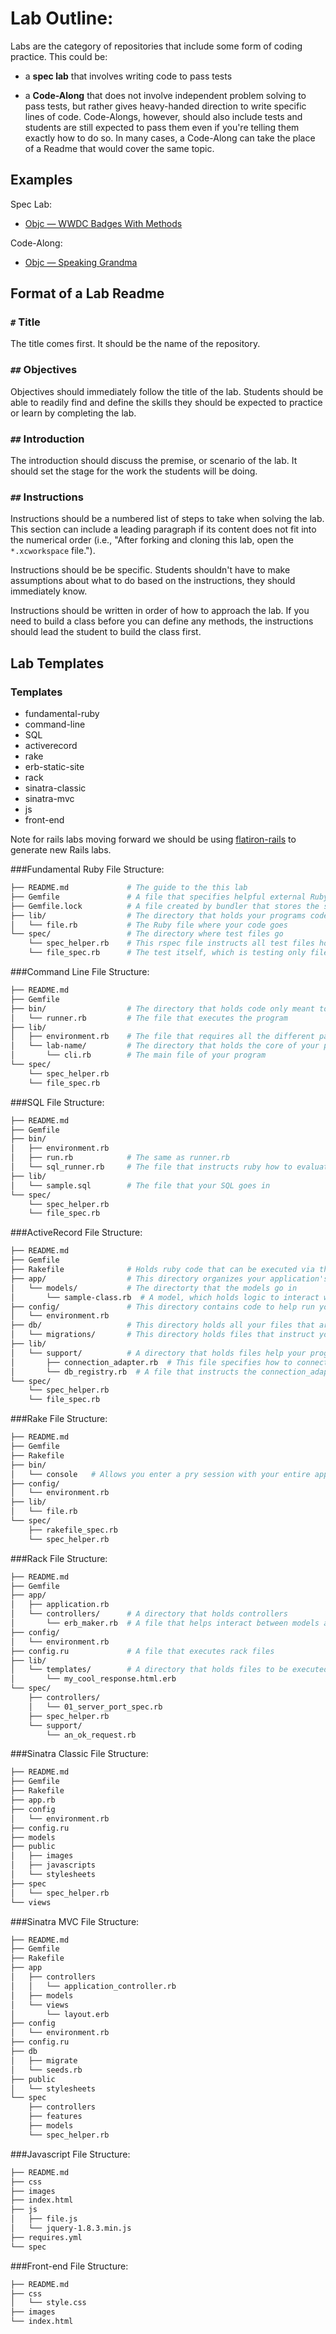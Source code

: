 # Lab Outline:

Labs are the category of repositories that include some form of coding practice. This could be:

* a **spec lab** that involves writing code to pass tests

* a **Code-Along** that does not involve independent problem solving to pass tests, but rather gives heavy-handed direction to write specific lines of code. Code-Alongs, however, should also include tests and students are still expected to pass them even if you're telling them exactly how to do so. In many cases, a Code-Along can take the place of a Readme that would cover the same topic. 

## Examples

Spec Lab:

  * [Objc — WWDC Badges With Methods](https://github.com/learn-co-curriculum/wwdc-badges-methods)

Code-Along:

  * [Objc — Speaking Grandma](https://github.com/learn-co-curriculum/objc-speaking-grandma)

## Format of a Lab Readme
### `#` Title
The title comes first. It should be the name of the repository.

### `##` Objectives
Objectives should immediately follow the title of the lab. Students should be able to readily find and define the skills they should be expected to practice or learn by completing the lab.

### `##` Introduction
The introduction should discuss the premise, or scenario of the lab. It should set the stage for the work the students will be doing.

### `##` Instructions
Instructions should be a numbered list of steps to take when solving the lab. This section can include a leading paragraph if its content does not fit into the numerical order (i.e., "After forking and cloning this lab, open the `*.xcworkspace` file.").

Instructions should be be specific. Students shouldn't have to make assumptions about what to do based on the instructions, they should immediately know. 

Instructions should be written in order of how to approach the lab. If you need to build a class before you can define any methods, the instructions should lead the student to build the class first.


## Lab Templates

### Templates

* fundamental-ruby
* command-line
* SQL
* activerecord
* rake
* erb-static-site
* rack
* sinatra-classic
* sinatra-mvc
* js
* front-end

Note for rails labs moving forward we should be using [flatiron-rails](https://github.com/flatiron-school/flatiron-rails) to generate new Rails labs.

###Fundamental Ruby
  File Structure:
  ```bash
  ├── README.md             # The guide to the this lab
  ├── Gemfile               # A file that specifies helpful external Ruby libraries
  ├── Gemfile.lock          # A file created by bundler that stores the specific versions of gems
  ├── lib/                  # The directory that holds your programs code
  │   └── file.rb           # The Ruby file where your code goes
  └── spec/                 # The directory where test files go
      └── spec_helper.rb    # This rspec file instructs all test files how
      └── file_spec.rb      # The test itself, which is testing only file.rb
  ```

###Command Line
  File Structure:
  ```bash
  ├── README.md
  ├── Gemfile
  ├── bin/                  # The directory that holds code only meant to execute the program
  │   └── runner.rb         # The file that executes the program
  ├── lib/
  │   ├── environment.rb    # The file that requires all the different parts of your program
  │   └── lab-name/         # The directory that holds the core of your program
  │       └── cli.rb        # The main file of your program
  └── spec/
      └── spec_helper.rb
      └── file_spec.rb
  ```

###SQL
  File Structure:
  ```bash
  ├── README.md
  ├── Gemfile
  ├── bin/
  │   ├── environment.rb
  │   ├── run.rb            # The same as runner.rb
  │   └── sql_runner.rb     # The file that instructs ruby how to evaluate your SQL
  ├── lib/
  │   └── sample.sql        # The file that your SQL goes in
  └── spec/
      └── spec_helper.rb
      └── file_spec.rb
  ```

###ActiveRecord
  File Structure:
  ```bash
  ├── README.md
  ├── Gemfile
  ├── Rakefile              # Holds ruby code that can be executed via the command line
  ├── app/                  # This directory organizes your application's components
  │   └── models/           # The directorty that the models go in
  │       └── sample-class.rb  # A model, which holds logic to interact with your database
  ├── config/               # This directory contains code to help run your app
  │   └── environment.rb
  ├── db/                   # This directory holds all your files that are relevant to your database
  │   └── migrations/       # This directory holds files that instruct your database about how to construct it's schema
  ├── lib/
  │   └── support/          # A directory that holds files help your program run
  │       ├── connection_adapter.rb  # This file specifies how to connect to your database
  │       └── db_registry.rb  # A file that instructs the connection_adapter to choose between a test, development, or production environment
  └── spec/
      └── spec_helper.rb
      └── file_spec.rb
  ```

###Rake
  File Structure:
  ```bash
  ├── README.md
  ├── Gemfile
  ├── Rakefile
  ├── bin/
  │   └── console   # Allows you enter a pry session with your entire app loaded into it
  ├── config/
  │   └── environment.rb
  ├── lib/
  │   └── file.rb
  └── spec/
      ├── rakefile_spec.rb
      └── spec_helper.rb
  ```

###Rack
  File Structure:
  ```bash
  ├── README.md
  ├── Gemfile
  ├── app/
  │   ├── application.rb
  │   └── controllers/      # A directory that holds controllers
  │       └── erb_maker.rb  # A file that helps interact between models and views
  ├── config/
  │   └── environment.rb
  ├── config.ru             # A file that executes rack files
  ├── lib/
  │   └── templates/        # A directory that holds files to be executed by
  │       └── my_cool_response.html.erb
  └── spec/
      ├── controllers/
      │   └── 01_server_port_spec.rb
      ├── spec_helper.rb
      └── support/
          └── an_ok_request.rb
  ```

###Sinatra Classic
  File Structure:
  ```bash
  ├── README.md
  ├── Gemfile
  ├── Rakefile
  ├── app.rb
  ├── config
  │   └── environment.rb
  ├── config.ru
  ├── models
  ├── public
  │   ├── images
  │   ├── javascripts
  │   └── stylesheets
  ├── spec
  │   └── spec_helper.rb
  └── views
  ```

###Sinatra MVC
  File Structure:
  ```bash
  ├── README.md
  ├── Gemfile
  ├── Rakefile
  ├── app
  │   ├── controllers
  │   │   └── application_controller.rb
  │   ├── models
  │   └── views
  │       └── layout.erb
  ├── config
  │   └── environment.rb
  ├── config.ru
  ├── db
  │   ├── migrate
  │   └── seeds.rb
  ├── public
  │   └── stylesheets
  └── spec
      ├── controllers
      ├── features
      ├── models
      └── spec_helper.rb
  ```

###Javascript
  File Structure:
  ```bash
  ├── README.md
  ├── css
  ├── images
  ├── index.html
  ├── js
  │   ├── file.js
  │   └── jquery-1.8.3.min.js
  ├── requires.yml
  └── spec
  ```

###Front-end
  File Structure:
  ```bash
  ├── README.md
  ├── css
  │   └── style.css
  ├── images
  └── index.html
  ```


